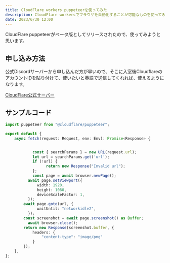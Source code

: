```yaml
---
title: CloudFlare workers puppeteerを使ってみた
description: CloudFlare workersでブラウザを自動化することが可能なものを使ってみた。(まだベータ版)
date: 2023/6/30 12:00
---
```


CloudFlare puppeteerがベータ版としてリリースされたので、使ってみようと思います。

## 申し込み方法
公式Discordサーバーから申し込んだ方が早いので、そこに入室後CloudflareのアカウントIDを貼り付けて、使いたいと英語で送信してくれれば、使えるようになります。

[CloudFlare公式サーバー](https://discord.gg/cloudflaredev)

## サンプルコード
```ts
import puppeteer from "@cloudflare/puppeteer";

export default {
    async fetch(request: Request, env: Env): Promise<Response> {


		    const { searchParams } = new URL(request.url);
		    let url = searchParams.get('url');
		    if (!url) {
			      return new Response("Invalid url");
		    };
		    const page = await browser.newPage();
	      await page.setViewport({
	          width: 1920,
	          height: 1080,
	          deviceScaleFactor: 1,
	      });
        await page.goto(url, {
	          waitUntil: "networkidle2",
	      });
        const screenshot = await page.screenshot() as Buffer;
	      await browser.close();
        return new Response(screenshot.buffer, {
            headers: {
                "content-type": "image/png"
            }
        });
    },
};
```
